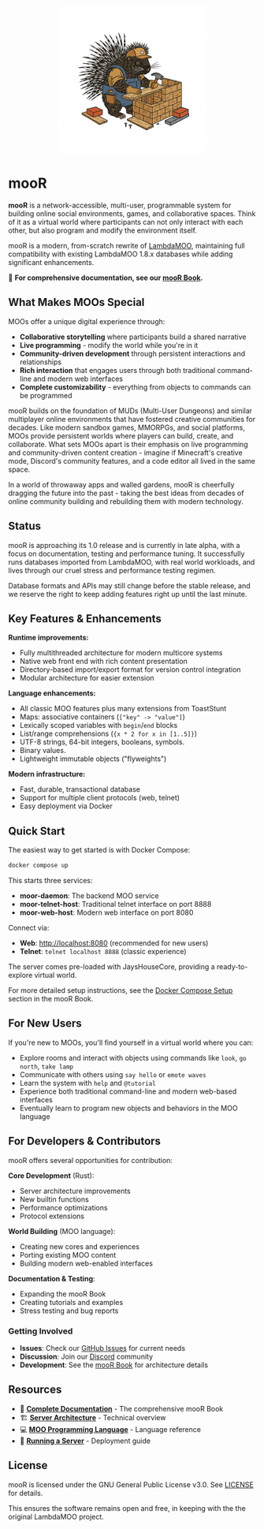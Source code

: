 <p align="center"><img src="./doc/porcupine-building.jpg" alt="mooR logo" width="300"/></p>

# mooR

**mooR** is a network-accessible, multi-user, programmable system for building online social environments, games, and collaborative spaces. Think of it as a virtual world where participants can not only interact with each other, but also program and modify the environment itself.

mooR is a modern, from-scratch rewrite of [LambdaMOO](https://en.wikipedia.org/wiki/MOO), maintaining full compatibility with existing LambdaMOO 1.8.x databases while adding significant enhancements.

📖 **For comprehensive documentation, see our [mooR Book](https://rdaum.github.io/moor/).**

## What Makes MOOs Special

MOOs offer a unique digital experience through:

- **Collaborative storytelling** where participants build a shared narrative
- **Live programming** - modify the world while you're in it
- **Community-driven development** through persistent interactions and relationships  
- **Rich interaction** that engages users through both traditional command-line and modern web interfaces
- **Complete customizability** - everything from objects to commands can be programmed

mooR builds on the foundation of MUDs (Multi-User Dungeons) and similar multiplayer online environments that have fostered creative communities for decades. Like modern sandbox games, MMORPGs, and social platforms, MOOs provide persistent worlds where players can build, create, and collaborate. What sets MOOs apart is their emphasis on live programming and community-driven content creation - imagine if Minecraft's creative mode, Discord's community features, and a code editor all lived in the same space.

In a world of throwaway apps and walled gardens, mooR is cheerfully dragging the future into the past - taking the best ideas from decades of online community building and rebuilding them with modern technology.

## Status

mooR is approaching its 1.0 release and is currently in late alpha, with a focus on documentation, testing and performance tuning. It successfully runs databases imported from LambdaMOO, with real world workloads, and lives through our cruel stress and performance testing regimen. 

Database formats and APIs may still change before the stable release, and we reserve the right to keep adding features right up until the last minute.

## Key Features & Enhancements

**Runtime improvements:**
- Fully multithreaded architecture for modern multicore systems
- Native web front end with rich content presentation
- Directory-based import/export format for version control integration
- Modular architecture for easier extension

**Language enhancements:**
- All classic MOO features plus many extensions from ToastStunt
- Maps: associative containers (`["key" -> "value"]`)
- Lexically scoped variables with `begin`/`end` blocks
- List/range comprehensions (`{x * 2 for x in [1..5]}`)
- UTF-8 strings, 64-bit integers, booleans, symbols. 
- Binary values.
- Lightweight immutable objects ("flyweights")

**Modern infrastructure:**
- Fast, durable, transactional database
- Support for multiple client protocols (web, telnet)
- Easy deployment via Docker

## Quick Start

The easiest way to get started is with Docker Compose:

```bash
docker compose up
```

This starts three services:
- **moor-daemon**: The backend MOO service
- **moor-telnet-host**: Traditional telnet interface on port 8888  
- **moor-web-host**: Modern web interface on port 8080

Connect via:
- **Web**: [http://localhost:8080](http://localhost:8080) (recommended for new users)
- **Telnet**: `telnet localhost 8888` (classic experience)

The server comes pre-loaded with JaysHouseCore, providing a ready-to-explore virtual world.

For more detailed setup instructions, see the [Docker Compose Setup](https://rdaum.github.io/moor/the-system/docker-compose-setup.html) section in the mooR Book.

## For New Users

If you're new to MOOs, you'll find yourself in a virtual world where you can:
- Explore rooms and interact with objects using commands like `look`, `go north`, `take lamp`
- Communicate with others using `say hello` or `emote waves`  
- Learn the system with `help` and `@tutorial`
- Experience both traditional command-line and modern web-based interfaces
- Eventually learn to program new objects and behaviors in the MOO language

## For Developers & Contributors

mooR offers several opportunities for contribution:

**Core Development** (Rust):
- Server architecture improvements
- New builtin functions
- Performance optimizations  
- Protocol extensions

**World Building** (MOO language):
- Creating new cores and experiences
- Porting existing MOO content
- Building modern web-enabled interfaces

**Documentation & Testing**:
- Expanding the mooR Book
- Creating tutorials and examples
- Stress testing and bug reports

### Getting Involved

- **Issues**: Check our [GitHub Issues](https://github.com/rdaum/moor/issues) for current needs
- **Discussion**: Join our [Discord](https://discord.gg/Ec94y5983z) community  
- **Development**: See the [mooR Book](https://rdaum.github.io/moor/) for architecture details

## Resources

- 📖 **[Complete Documentation](https://rdaum.github.io/moor/)** - The comprehensive mooR Book
- 🏗️ **[Server Architecture](https://rdaum.github.io/moor/moor-architecture.html)** - Technical overview
- 💻 **[MOO Programming Language](https://rdaum.github.io/moor/the-moo-programming-language.html)** - Language reference
- 🚀 **[Running a Server](https://rdaum.github.io/moor/the-system/running-the-server.html)** - Deployment guide

## License

mooR is licensed under the GNU General Public License v3.0. See [LICENSE](./LICENSE) for details.

This ensures the software remains open and free, in keeping with the the original LambdaMOO project.
